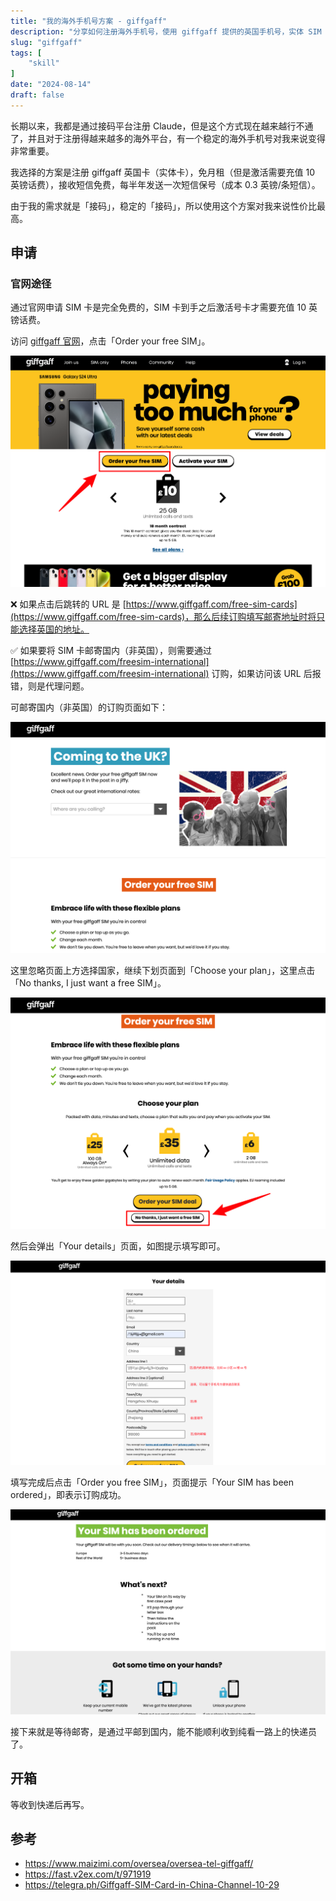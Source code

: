 ```yaml
---
title: "我的海外手机号方案 - giffgaff"
description: "分享如何注册海外手机号，使用 giffgaff 提供的英国手机号，实体 SIM 卡，最低成本保号。"
slug: "giffgaff"
tags: [
    "skill"
]
date: "2024-08-14"
draft: false
---
```


长期以来，我都是通过接码平台注册 Claude，但是这个方式现在越来越行不通了，并且对于注册得越来越多的海外平台，有一个稳定的海外手机号对我来说变得非常重要。

我选择的方案是注册 giffgaff 英国卡（实体卡），免月租（但是激活需要充值 10 英镑话费），接收短信免费，每半年发送一次短信保号（成本 0.3 英镑/条短信）。

由于我的需求就是「接码」，稳定的「接码」，所以使用这个方案对我来说性价比最高。

## 申请

### 官网途径

通过官网申请 SIM 卡是完全免费的，SIM 卡到手之后激活号卡才需要充值 10 英镑话费。

访问 [giffgaff 官网](https://www.giffgaff.com/)，点击「Order your free SIM」。

![](image.png)

❌ 如果点击后跳转的 URL 是 [https://www.giffgaff.com/free-sim-cards](https://www.giffgaff.com/free-sim-cards)，那么后续订购填写邮寄地址时将只能选择英国的地址。

✅ 如果要将 SIM 卡邮寄国内（非英国），则需要通过 [https://www.giffgaff.com/freesim-international](https://www.giffgaff.com/freesim-international) 订购，如果访问该 URL 后报错，则是代理问题。

可邮寄国内（非英国）的订购页面如下：

![](image-2.png)

这里忽略页面上方选择国家，继续下划页面到「Choose your plan」，这里点击「No thanks, I just want a free SIM」。

![](image-3.png)

然后会弹出「Your details」页面，如图提示填写即可。

![](image-5.png)

填写完成后点击「Order you free SIM」，页面提示「Your SIM has been ordered」，即表示订购成功。

![](image-6.png)

接下来就是等待邮寄，是通过平邮到国内，能不能顺利收到纯看一路上的快递员了。

## 开箱

等收到快递后再写。

## 参考

- https://www.maizimi.com/oversea/oversea-tel-giffgaff/
- https://fast.v2ex.com/t/971919
- https://telegra.ph/Giffgaff-SIM-Card-in-China-Channel-10-29